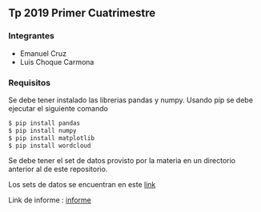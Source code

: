 ## Tp 2019 Primer Cuatrimestre 

### Integrantes
- Emanuel Cruz
- Luis Choque Carmona

### Requisitos

Se debe tener instalado las librerias pandas y numpy. Usando pip se debe ejecutar el siguiente comando

```sh
$ pip install pandas
$ pip install numpy
$ pip install matplotlib
$ pip install wordcloud
```

Se debe tener el set de datos provisto por la materia en un directorio anterior al de este repositorio.

Los sets de datos se encuentran en este [link](https://drive.google.com/drive/folders/1-7ACCWhS3sWVh0vU273YwbS74WmzEhLa)


Link de informe : [informe](https://docs.google.com/document/d/1lnzfcWNXN_wup9s-KiYrw4FOkRNnfumJP-rAbmX1hKU/edit) 


